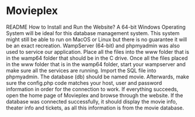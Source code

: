 # Movieplex
README
How to Install and Run the Website?
A 64-bit Windows Operating System will be ideal for this database management system. This system might still be able to run on MacOS or Linux but there is no guarantee it will be an exact recreation.
WampServer (64-bit) and phpmyadmin was also used to service our application.
Place all the files into the www folder that is in the wamp64 folder that should be in the C drive.
Once all the files placed in the www folder that is in the wamp64 folder, start your wampserver and make sure all the services are running. 
Import the SQL file into phpmyadmin. The database (db) should be named movie.
Afterwards, make sure the config.php code matches your host, user and password information in order for the connection to work. 
If everything succeeds, open the home page of Movieplex and browse through the website. If the database was connected successfully, it should display the movie info, theater info and tickets, as all this information is from the movie database.

